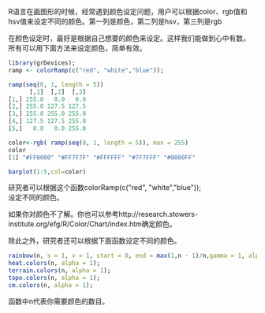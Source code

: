 R语言在画图形的时候，经常遇到颜色设定问题，用户可以根据color、rgb值和hsv值来设定不同的颜色。第一列是颜色，第二列是hsv，第三列是rgb
 

在颜色设定时，最好是根据自己想要的颜色来设定。这样我们能做到心中有数。  
所有可以用下面方法来设定颜色，简单有效。
```r
library(grDevices);
ramp <- colorRamp(c("red", "white","blue"));

ramp(seq(0, 1, length = 5))
      [,1]  [,2]  [,3]
[1,] 255.0   0.0   0.0
[2,] 255.0 127.5 127.5
[3,] 255.0 255.0 255.0
[4,] 127.5 127.5 255.0
[5,]   0.0   0.0 255.0

color<-rgb( ramp(seq(0, 1, length = 5)), max = 255)
color
[1] "#FF0000" "#FF7F7F" "#FFFFFF" "#7F7FFF" "#0000FF"

barplot(1:5,col=color)
```
 


研究者可以根据这个函数colorRamp(c("red", "white","blue"));  
设定不同的颜色。

如果你对颜色不了解。你也可以参考http://research.stowers-institute.org/efg/R/Color/Chart/index.htm确定颜色。

除此之外，研究者还可以根据下面函数设定不同的颜色。
```r
rainbow(n, s = 1, v = 1, start = 0, end = max(1,n - 1)/n,gamma = 1, alpha = 1);
heat.colors(n, alpha = 1);
terrain.colors(n, alpha = 1);
topo.colors(n, alpha = 1);
cm.colors(n, alpha = 1);
```
函数中n代表你需要颜色的数目。
